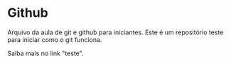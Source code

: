 # Github

Arquivo da aula de git e github para iniciantes.
Este é um repositório teste para iniciar como o git funciona.

Saiba mais no link "teste".
